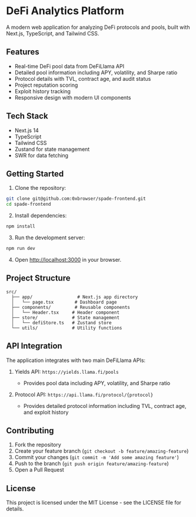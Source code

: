 # DeFi Analytics Platform

A modern web application for analyzing DeFi protocols and pools, built with Next.js, TypeScript, and Tailwind CSS.

## Features

- Real-time DeFi pool data from DeFiLlama API
- Detailed pool information including APY, volatility, and Sharpe ratio
- Protocol details with TVL, contract age, and audit status
- Project reputation scoring
- Exploit history tracking
- Responsive design with modern UI components

## Tech Stack

- Next.js 14
- TypeScript
- Tailwind CSS
- Zustand for state management
- SWR for data fetching

## Getting Started

1. Clone the repository:
```bash
git clone git@github.com:0xbrowser/spade-frontend.git
cd spade-frontend
```

2. Install dependencies:
```bash
npm install
```

3. Run the development server:
```bash
npm run dev
```

4. Open [http://localhost:3000](http://localhost:3000) in your browser.

## Project Structure

```
src/
  ├── app/                 # Next.js app directory
  │   └── page.tsx        # Dashboard page
  ├── components/         # Reusable components
  │   └── Header.tsx     # Header component
  ├── store/             # State management
  │   └── defiStore.ts   # Zustand store
  └── utils/             # Utility functions
```

## API Integration

The application integrates with two main DeFiLlama APIs:

1. Yields API: `https://yields.llama.fi/pools`
   - Provides pool data including APY, volatility, and Sharpe ratio

2. Protocol API: `https://api.llama.fi/protocol/{protocol}`
   - Provides detailed protocol information including TVL, contract age, and exploit history

## Contributing

1. Fork the repository
2. Create your feature branch (`git checkout -b feature/amazing-feature`)
3. Commit your changes (`git commit -m 'Add some amazing feature'`)
4. Push to the branch (`git push origin feature/amazing-feature`)
5. Open a Pull Request

## License

This project is licensed under the MIT License - see the LICENSE file for details.
